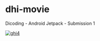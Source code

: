 # dhi-movie
Dicoding - Android Jetpack - Submission 1

[![ghi4](https://circleci.com/gh/ghi4/dhi-movie.svg?style=svg)](https://circleci.com/gh/ghi4/dhi-movie)
